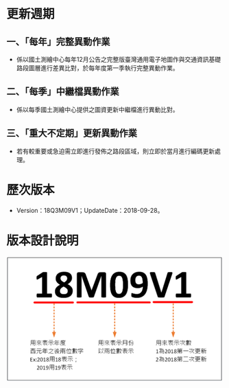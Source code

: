 # 更新週期

## 一、「每年」完整異動作業

* 係以國土測繪中心每年12月公告之完整版臺灣通用電子地圖作與交通資訊基礎路段圖層進行差異比對，於每年度第一季執行完整異動作業。

## 二、「每季」中繼檔異動作業

* 係以每季國土測繪中心提供之圖資更新中繼檔進行異動比對。

## 三、「重大不定期」更新異動作業

* 若有較重要或急迫需立即進行發佈之路段區域，則立即於當月進行編碼更新處理。

# 歷次版本

* Version：18Q3M09V1；UpdateDate：2018-09-28。

# 版本設計說明

![](Pic/001.png)
